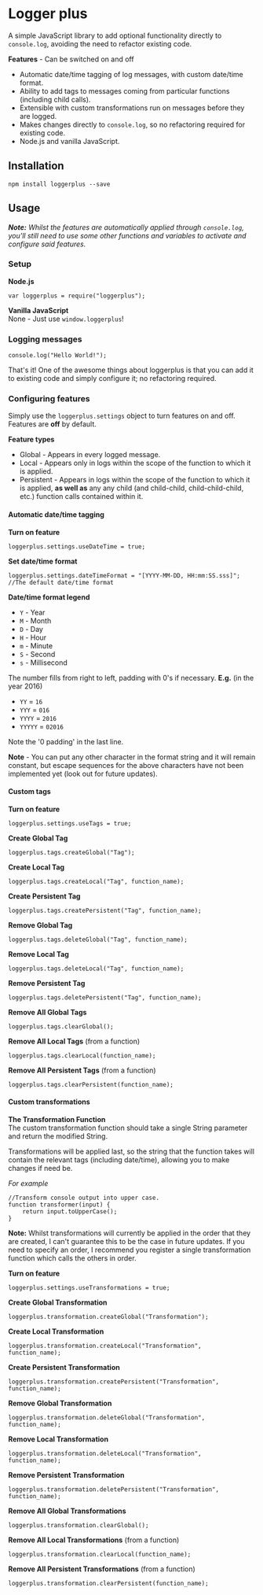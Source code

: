 Logger plus
===========

A simple JavaScript library to add optional functionality directly to `console.log`, avoiding the need to refactor existing code.

**Features** - Can be switched on and off

* Automatic date/time tagging of log messages, with custom date/time format.
* Ability to add tags to messages coming from particular functions (including child calls).
* Extensible with custom transformations run on messages before they are logged.
* Makes changes directly to `console.log`, so no refactoring required for existing code.
* Node.js and vanilla JavaScript.

## Installation

    npm install loggerplus --save

## Usage
_**Note:** Whilst the features are automatically applied through `console.log`, you'll still need to use some other functions and variables to activate and configure said features._

### Setup
**Node.js**

    var loggerplus = require("loggerplus");

**Vanilla JavaScript**  
None - Just use `window.loggerplus`!

### Logging messages

    console.log("Hello World!");

That's it! One of the awesome things about loggerplus is that you can add it to existing code and simply configure it; no refactoring required.

### Configuring features
Simply use the `loggerplus.settings` object to turn features on and off.
Features are **off** by default.

**Feature types**

* Global - Appears in every logged message.
* Local - Appears only in logs within the scope of the function to which it is applied.
* Persistent - Appears in logs within the scope of the function to which it is applied, **as well as** any any child (and child-child, child-child-child, etc.) function calls contained within it.

#### Automatic date/time tagging

**Turn on feature**

    loggerplus.settings.useDateTime = true;

**Set date/time format**

    loggerplus.settings.dateTimeFormat = "[YYYY-MM-DD, HH:mm:SS.sss]"; //The default date/time format

**Date/time format legend**

* `Y` - Year
* `M` - Month
* `D` - Day
* `H` - Hour
* `m` - Minute
* `S` - Second
* `s` - Millisecond

The number fills from right to left, padding with 0's if necessary.
**E.g.** (in the year 2016)

* `YY` = `16`
* `YYY` = `016`
* `YYYY` = `2016`
* `YYYYY` = `02016`
  
Note the '0 padding' in the last line.

**Note** - You can put any other character in the format string and it will remain constant, but escape sequences for the above characters have not been implemented yet (look out for future updates).

#### Custom tags
**Turn on feature**

    loggerplus.settings.useTags = true;
    
**Create Global Tag**

    loggerplus.tags.createGlobal("Tag");

**Create Local Tag**

    loggerplus.tags.createLocal("Tag", function_name);
    
**Create Persistent Tag**

    loggerplus.tags.createPersistent("Tag", function_name);
    
**Remove Global Tag**

    loggerplus.tags.deleteGlobal("Tag", function_name);

**Remove Local Tag**

    loggerplus.tags.deleteLocal("Tag", function_name);
    
**Remove Persistent Tag**

    loggerplus.tags.deletePersistent("Tag", function_name);
    
**Remove All Global Tags**

    loggerplus.tags.clearGlobal();

**Remove All Local Tags** (from a function)

    loggerplus.tags.clearLocal(function_name);
    
**Remove All Persistent Tags** (from a function)

    loggerplus.tags.clearPersistent(function_name);
    
#### Custom transformations
**The Transformation Function**  
The custom transformation function should take a single String parameter and return the modified String.

Transformations will be applied last, so the string that the function takes will contain the relevant tags (including date/time), allowing you to make changes if need be.

*For example*

    //Transform console output into upper case.
    function transformer(input) {
        return input.toUpperCase();
    }

**Note:** Whilst transformations will currently be applied in the order that they are created, I can't guarantee this to be the case in future updates. If you need to specify an order, I recommend you register a single transformation function which calls the others in order.

**Turn on feature**

    loggerplus.settings.useTransformations = true;
    
**Create Global Transformation**

    loggerplus.transformation.createGlobal("Transformation");

**Create Local Transformation**

    loggerplus.transformation.createLocal("Transformation", function_name);
    
**Create Persistent Transformation**

    loggerplus.transformation.createPersistent("Transformation", function_name);
    
**Remove Global Transformation**

    loggerplus.transformation.deleteGlobal("Transformation", function_name);

**Remove Local Transformation**

    loggerplus.transformation.deleteLocal("Transformation", function_name);
    
**Remove Persistent Transformation**

    loggerplus.transformation.deletePersistent("Transformation", function_name);
    
**Remove All Global Transformations**

    loggerplus.transformation.clearGlobal();

**Remove All Local Transformations** (from a function)

    loggerplus.transformation.clearLocal(function_name);
    
**Remove All Persistent Transformations** (from a function)

    loggerplus.transformation.clearPersistent(function_name);